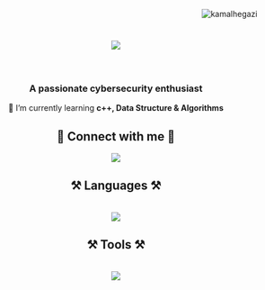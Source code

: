 <p align="right"> <img src="https://komarev.com/ghpvc/?username=kamalhegazi&label=Profile%20views&color=0e75b6&style=flat" alt="kamalhegazi" /> </p>

<h1 align="center">
    <img src="https://readme-typing-svg.herokuapp.com/?font=Righteous&size=35&center=true&vCenter=true&width=500&height=70&duration=4000&lines=Hi+There+!+👋;+I'm+Kamal+Hegazi+!;" />
</h1>
<br>

<h3 align="center">

   **A passionate cybersecurity enthusiast**
</h3>

<div align="center">

🌱 I’m currently learning **c++, Data Structure & Algorithms**

</div>

<h2 align="center">💌 Connect with me 💌</h2>
<p align="center">
<a href="https://linkedin.com/in/kamalhegazi" target="blank"><img align="center" src="https://skillicons.dev/icons?i=linkedin" /></a>
</p>

<h2 align="center">⚒️ Languages ⚒️</h2>
<br/>
<div align="center">
    <img src="https://skillicons.dev/icons?i=python,bash,cpp" />
</div>
<h2 align="center">⚒️ Tools ⚒️</h2>
<br/>
<div align="center">
    <img src="https://skillicons.dev/icons?i=vscode,linux,kali,github,git,visualstudio" />
</div>
